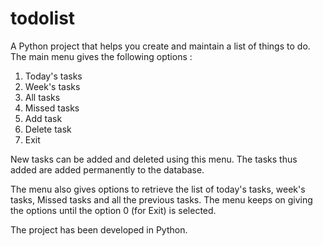 # todolist
A Python project that helps you create and maintain a list of things to do. The main menu gives the following options :
1) Today's tasks
2) Week's tasks
3) All tasks
4) Missed tasks
5) Add task
6) Delete task
0) Exit

New tasks can be added and deleted using this menu. The tasks thus added are added permanently to the database.

The menu also gives options to retrieve the list of today's tasks, week's tasks, Missed tasks and all the previous tasks. The menu keeps on giving the options until the option 0 (for Exit) is selected.

The project has been developed in Python. 
